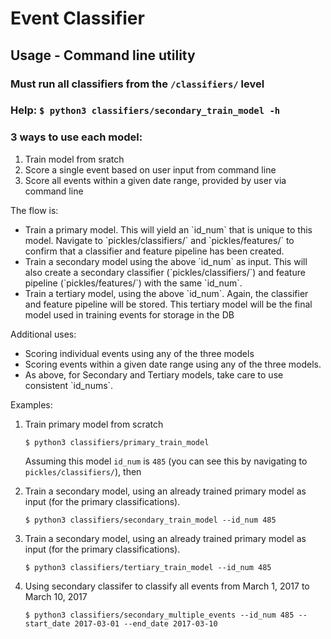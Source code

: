 # Event Classifier
## Usage - Command line utility

### Must run all classifiers from the `/classifiers/` level

### Help: `$ python3 classifiers/secondary_train_model -h`

### 3 ways to use each model:

<ol>
<li>Train model from sratch
<li>Score a single event based on user input from command line
<li>Score all events within a given date range, provided by user via command line
</ol>

The flow is:
<ul>
<li>Train a primary model. This will yield an `id_num` that is unique to this model. Navigate to `pickles/classifiers/` and `pickles/features/` to confirm that a classifier and feature pipeline has been created.
<li>Train a secondary model using the above `id_num` as input. This will also create a secondary classifier (`pickles/classifiers/`) and feature pipeline (`pickles/features/`) with the same `id_num`.
<li>Train a tertiary model, using the above `id_num`. Again, the classifier and feature pipeline will be stored. This tertiary model will be the final model used in training events for storage in the DB
</ul>

Additional uses:
<ul>
<li>Scoring individual events using any of the three models
<li>Scoring events within a given date range using any of the three models. 
<li>As above, for Secondary and Tertiary models, take care to use consistent `id_nums`.
</ul>

Examples:

<ol>
<li>Train primary model from scratch

    $ python3 classifiers/primary_train_model

Assuming this model `id_num` is `485` (you can see this by navigating to `pickles/classifiers/`), then

<li>Train a secondary model, using an already trained primary model as input (for the primary classifications).
       
    $ python3 classifiers/secondary_train_model --id_num 485

<li>Train a secondary model, using an already trained primary model as input (for the primary classifications).
       
    $ python3 classifiers/tertiary_train_model --id_num 485

<li>Using secondary classifer to classify all events from March 1, 2017 to March 10, 2017
    
    $ python3 classifiers/secondary_multiple_events --id_num 485 --start_date 2017-03-01 --end_date 2017-03-10

</ol>


